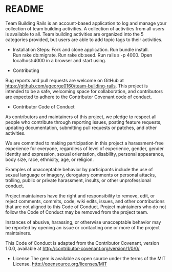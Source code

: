 # README

Team Building Rails is an account-based application to log and manage your collection of team building activities. A collection of activities from all users is available to all. Team building activities are organized into the 5 categories provided, but users are able to add topic tags to their activities. 

* Installation Steps:
Fork and clone application.
Run bundle install.  
Run rake db:migrate.
Run rake db:seed.
Run rails s -p 4000.
Open localhost:4000 in a browser and start using.

* Contributing

Bug reports and pull requests are welcome on GitHub at https://github.com/ageorge0160/team-building-rails. This project is intended to be a safe, welcoming space for collaboration, and contributors are expected to adhere to the Contributor Covenant code of conduct.


* Contributor Code of Conduct

As contributors and maintainers of this project, we pledge to respect all people who contribute through reporting issues, posting feature requests, updating documentation, submitting pull requests or patches, and other activities.

We are committed to making participation in this project a harassment-free experience for everyone, regardless of level of experience, gender, gender identity and expression, sexual orientation, disability, personal appearance, body size, race, ethnicity, age, or religion.

Examples of unacceptable behavior by participants include the use of sexual language or imagery, derogatory comments or personal attacks, trolling, public or private harassment, insults, or other unprofessional conduct.

Project maintainers have the right and responsibility to remove, edit, or reject comments, commits, code, wiki edits, issues, and other contributions that are not aligned to this Code of Conduct. Project maintainers who do not follow the Code of Conduct may be removed from the project team.

Instances of abusive, harassing, or otherwise unacceptable behavior may be reported by opening an issue or contacting one or more of the project maintainers.

This Code of Conduct is adapted from the Contributor Covenant, version 1.0.0, available at http://contributor-covenant.org/version/1/0/0/

* License
The gem is available as open source under the terms of the MIT License. http://opensource.org/licenses/MIT
